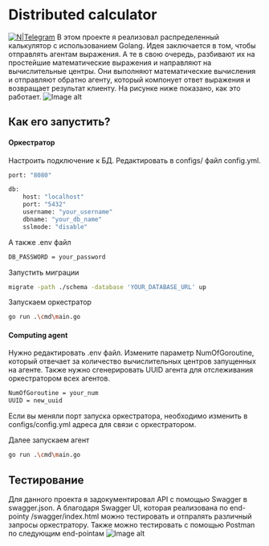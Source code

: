 # Distributed calculator
[![N|Telegram](https://img.icons8.com/fluency/24/telegram-app.png)](https://t.me/M00nfI0wer)
В этом проекте я реализовал распределенный калькулятор с использованием Golang. Идея заключается в том, чтобы отправлять агентам выражения. А те в свою очередь, разбивают их на простейшие математические выражения и направляют на вычислительные центры. Они выполняют математические вычисления и отправляют обратно агенту, который компонует ответ выражения и возвращает результат клиенту. На рисунке ниже показано, как это работает.
![Image alt](https://github.com/sadreddinov/calculator/master/структура.png)
## Как его запустить?
#### Оркестратор
Настроить подключение к БД. Редактировать в configs/ файл config.yml.
```sh
port: "8080"

db:
    host: "localhost"
    port: "5432"
    username: "your_username"
    dbname: "your_db_name"
    sslmode: "disable"
```
А также .env файл
```sh
DB_PASSWORD = your_password
```
Запустить миграции
```sh
migrate -path ./schema -database 'YOUR_DATABASE_URL' up
```
Запускаем оркестратор
```sh
go run .\cmd\main.go
```
#### Computing agent
Нужно редактировать .env файл. Измените параметр NumOfGoroutine, который отвечает за количество вычислительных центров запущенных на агенте. Также нужно сгенерировать UUID агента для отслеживания оркестратором всех агентов.
```sh
NumOfGoroutine = your_num
UUID = new_uuid
```
Если вы меняли порт запуска оркестратора, необходимо изменить в configs/config.yml адреса для связи с оркестратором.

Далее запускаем агент
```sh
go run .\cmd\main.go
```
## Тестирование
Для данного проекта я задокументировал API с помощью Swagger в swagger.json. А благодаря Swagger UI, которая реализована по end-pointу /swagger/index.html можно тестировать и отпралять различный запросы  оркестратору.
Также можно тестировать с помощью Postman по следующим end-pointам
![Image alt](https://github.com/sadreddinov/calculator/master/схема.png)

